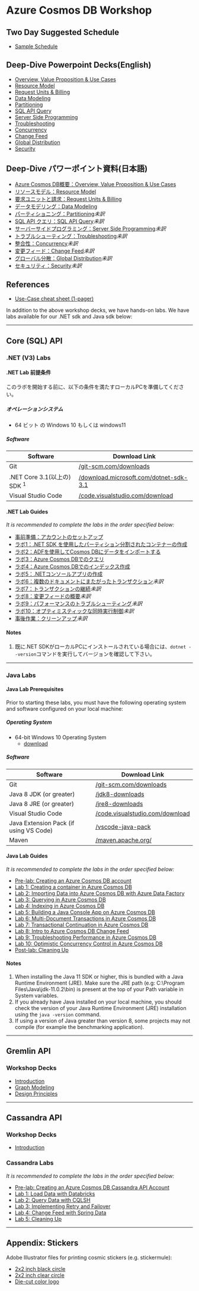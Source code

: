 # Azure Cosmos DB Workshop

## Two Day Suggested Schedule

- [Sample Schedule](./decks/CosmosDBWorkshopSchedule2019.docx)

## Deep-Dive Powerpoint Decks(English)

- [Overview, Value Proposition & Use Cases](./decks/Overview-Value-Proposition-Use-Cases.pptx)
- [Resource Model](./decks/Resource-Model.pptx)
- [Request Units & Billing](./decks/Request-Units-Billing.pptx)
- [Data Modeling](./decks/Data-Modeling.pptx)
- [Partitioning](./decks/Partitioning.pptx)
- [SQL API Query](./decks/SQL-API-Query.pptx)
- [Server Side Programming](./decks/Server-Side-Programming.pptx)
- [Troubleshooting](./decks/Troubleshooting.pptx)
- [Concurrency](./decks/Concurrency.pptx)
- [Change Feed](./decks/Change-Feed.pptx)
- [Global Distribution](./decks/Global-Distribution.pptx)
- [Security](./decks/Security.pptx)

## Deep-Dive パワーポイント資料(日本語)
- [Azure Cosmos DB概要：Overview, Value Proposition & Use Cases](./decks/Overview-Value-Proposition-Use-Cases_JP.pptx)
- [リソースモデル：Resource Model](./decks/Resource-Model_JP.pptx)
- [要求ユニットと請求：Request Units & Billing](./decks/Request-Units-Billing_JP.pptx)
- [データモデリング：Data Modeling](./decks/Data-Modeling_JP.pptx)
- [パーティショニング：Partitioning](./decks/Partitioning.pptx)*未訳*
- [SQL API クエリ：SQL API Query](./decks/SQL-API-Query.pptx)*未訳*
- [サーバーサイドプログラミング：Server Side Programming](./decks/Server-Side-Programming.pptx)*未訳*
- [トラブルシューティング：Troubleshooting](./decks/Troubleshooting.pptx)*未訳*
- [整合性：Concurrency](./decks/Concurrency.pptx)*未訳*
- [変更フィード：Change Feed](./decks/Change-Feed.pptx)*未訳*
- [グローバル分散：Global Distribution](./decks/Global-Distribution.pptx)*未訳*
- [セキュリティ：Security](./decks/Security.pptx)*未訳*

## References

- [Use-Case cheat sheet (1-pager)](./decks/1Pager-Use-Cases.pptx)

In addition to the above workshop decks, we have hands-on labs. We have labs available for our .NET sdk and Java sdk below:

---

## Core (SQL) API

### .NET (V3) Labs

#### .NET Lab 前提条件

このラボを開始する前に、以下の条件を満たすローカルPCを準備してください。

##### オペレーションシステム

- 64 ビット の Windows 10 もしくは windows11 

##### Software

| Software                                    | Download Link                                                |
| ------------------------------------------- | ------------------------------------------------------------ |
| Git                                         | [/git-scm.com/downloads](https://git-scm.com/downloads)      |
| .NET Core 3.1(以上の) SDK <sup>1</sup> | [/download.microsoft.com/dotnet-sdk-3.1](https://dotnet.microsoft.com/download/dotnet-core/thank-you/sdk-3.1.401-windows-x64-installer) |
| Visual Studio Code                          | [/code.visualstudio.com/download](https://go.microsoft.com/fwlink/?Linkid=852157) |

#### .NET Lab Guides

*It is recommended to complete the labs in the order specified below:*

- [事前準備：アカウントのセットアップ](dotnet/labs/00-account_setup.md)
- [ラボ1：.NET SDK を使用したパーティション分割されたコンテナーの作成](dotnet/labs/01-creating_partitioned_collection.md)
- [ラボ2：ADFを使用してCosmos DBにデータをインポートする](dotnet/labs/02-load_data_with_adf.md)
- [ラボ3：Azure Cosmos DBでのクエリ](dotnet/labs/03-querying_in_azure_cosmosdb.md)
- [ラボ4：Azure Cosmos DBでのインデックス作成](dotnet/labs/04-indexing_in_cosmosdb.md)
- [ラボ5：.NETコンソールアプリの作成](dotnet/labs/05-build_net_app.md)
- [ラボ6：複数のドキュメントにまたがったトランザクション](dotnet/labs/06-multi-document-transactions.md)*未訳*
- [ラボ7：トランザクションの継続](dotnet/labs/07-transactions-with-continuation.md)*未訳*
- [ラボ8：変更フィードの概要](dotnet/labs/08-change_feed_with_azure_functions.md)*未訳*
- [ラボ9：パフォーマンスのトラブルシューティング](dotnet/labs/09-troubleshooting-performance.md)*未訳*
- [ラボ10：オプティミスティックな同時実行制御](dotnet/labs/10-concurrency-control.md)*未訳*
- [事後作業：クリーンアップ](dotnet/labs/11-cleaning_up.md)*未訳*

#### Notes

1. 既に.NET SDKがローカルPCにインストールされている場合には、``dotnet --version``コマンドを実行してバージョンを確認して下さい。

---

### Java Labs

#### Java Lab Prerequisites

Prior to starting these labs, you must have the following operating system and software configured on your local machine:

##### Operating System

- 64-bit Windows 10 Operating System
  - [download](https://www.microsoft.com/windows/get-windows-10)

##### Software

| Software | Download Link |
| --- | --- |
| Git | [/git-scm.com/downloads](https://git-scm.com/downloads)
Java 8 JDK (or greater) | [/jdk8-downloads](https://www.oracle.com/technetwork/java/javase/downloads/jdk8-downloads-2133151.html) |
Java 8 JRE (or greater) | [/jre8-downloads](https://www.oracle.com/technetwork/java/javase/downloads/jre8-downloads-2133155.html) |
| Visual Studio Code | [/code.visualstudio.com/download](https://go.microsoft.com/fwlink/?Linkid=852157) |
| Java Extension Pack (if using VS Code) | [/vscode-java-pack](https://marketplace.visualstudio.com/items?itemName=vscjava.vscode-java-pack) |
| Maven | [/maven.apache.org/](https://maven.apache.org/) |

#### Java Lab Guides

*It is recommended to complete the labs in the order specified below:*

- [Pre-lab: Creating an Azure Cosmos DB account](java/labs/00-account_setup.md)
- [Lab 1: Creating a container in Azure Cosmos DB](java/labs/01-creating_partitioned_collection.md)
- [Lab 2: Importing Data into Azure Cosmos DB with Azure Data Factory](java/labs/02-load_data_with_adf.md)
- [Lab 3: Querying in Azure Cosmos DB](java/labs/03-querying_in_azure_cosmosdb.md)
- [Lab 4: Indexing in Azure Cosmos DB](java/labs/04-indexing_in_cosmosdb.md)
- [Lab 5: Building a Java Console App on Azure Cosmos DB](java/labs/05-build_java_app.md)
- [Lab 6: Multi-Document Transactions in Azure Cosmos DB](java/labs/06-multi-document-transactions.md)
- [Lab 7: Transactional Continuation in Azure Cosmos DB](java/labs/07-transactions-with-continuation.md)
- [Lab 8: Intro to Azure Cosmos DB Change Feed](java/labs/08-change_feed_with_azure_functions.md)
- [Lab 9: Troubleshooting Performance in Azure Cosmos DB](java/labs/09-troubleshooting-performance.md)
- [Lab 10: Optimistic Concurrency Control in Azure Cosmos DB](java/labs/10-concurrency-control.md)
- [Post-lab: Cleaning Up](java/labs/11-cleaning_up.md)

#### Notes

1. When installing the Java 11 SDK or higher, this is bundled with a Java Runtime Environment (JRE). Make sure the JRE path (e.g: C:\Program Files\Java\jdk-11.0.2\bin\) is present at the top of your Path variable in System variables.
1. If you already have Java installed on your local machine, you should check the version of your Java Runtime Environment (JRE) installation using the ``java -version`` command.
1. If using a version of Java greater than version 8, some projects may not compile (for example the benchmarking application).

---

## Gremlin API

### Workshop Decks

- [Introduction](./decks/Gremlin/GraphWorkshop_1_Introduction.pptx)
- [Graph Modeling](./decks/Gremlin/GraphWorkshop_2_GraphModeling.pptx)
- [Design Principles](./decks/Gremlin/GraphWorkshop_3_GraphDesignPrinciples.pptx)

---

## Cassandra API

### Workshop Decks

- [Introduction](./decks/Cassandra/Cassandra_Workshop_Introduction.pptx)

### Cassandra Labs

*It is recommended to complete the labs in the order specified below:*

- [Pre-lab: Creating an Azure Cosmos DB Cassandra API Account](cassandra/labs/00-account_setup.md)
- [Lab 1: Load Data with Databricks](cassandra/labs/01-load_data_with_databricks.md)
- [Lab 2: Query Data with CQLSH](cassandra/labs/02-querying_with_cqlsh.md)
- [Lab 3: Implementing Retry and Failover](cassandra/labs/03-implementing_retry_and_failover.md)
- [Lab 4: Change Feed with Spring Data](cassandra/labs/04-change_feed_with_spring_data.md)
- [Lab 5: Cleaning Up](cassandra/labs/07-cleaning_up.md)

---

## Appendix: Stickers

Adobe Illustrator files for printing cosmic stickers (e.g. stickermule):

- [2x2 inch black circle](./stickers/2x2-circle-template-CosmosBlack.ai)
- [2x2 inch clear circle](./stickers/2x2-clear-sticker-template-CosmosClear.ai)
- [Die-cut color logo](./stickers/cosmos-die-cut-sticker-template-v2.ai)
